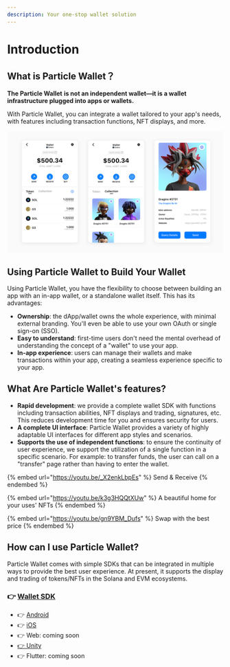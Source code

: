 ```yaml
---
description: Your one-stop wallet solution
---
```


# Introduction

## What is Particle Wallet？

**The Particle Wallet** **is not an independent wallet—it is a wallet infrastructure plugged into apps or wallets.**

With Particle Wallet, you can integrate a wallet tailored to your app's needs, with features including transaction functions, NFT displays, and more.

![Wallet](<../.gitbook/assets/qiabao .jpg>)

## Using Particle Wallet to Build Your Wallet <a href="#using-web3auth-to-build-your-wallet" id="using-web3auth-to-build-your-wallet"></a>

Using Particle Wallet, you have the flexibility to choose between building an app with an in-app wallet, or a standalone wallet itself. This has its advantages:

* **Ownership**: the dApp/wallet owns the whole experience, with minimal external branding. You'll even be able to use your own OAuth or single sign-on (SSO).
* **Easy to understand**: first-time users don't need the mental overhead of understanding the concept of a "wallet" to use your app.
* **In-app experience**: users can manage their wallets and make transactions within your app, creating a seamless experience specific to your app.

## What Are Particle **Wallet**'s features?

* **Rapid development**: we provide a complete wallet SDK with functions including transaction abilities, NFT displays and trading, signatures, etc. This reduces development time for you and ensures security for users.
* **A complete UI interface**: Particle Wallet provides a variety of highly adaptable UI interfaces for different app styles and scenarios.
* **Supports the use of independent functions**: to ensure the continuity of user experience, we support the utilization of a single function in a specific scenario. For example: to transfer funds, the user can call on a "transfer" page rather than having to enter the wallet.

{% embed url="https://youtu.be/_X2enkLbpEs" %}
Send & Receive
{% endembed %}

{% embed url="https://youtu.be/k3g3HQQtXUw" %}
A beautiful home for your uses' NFTs
{% endembed %}

{% embed url="https://youtu.be/gn9YBM_Dufs" %}
Swap with the best price
{% endembed %}

## How can I use Particle Wallet? <a href="#how-can-i-use-web3auth" id="how-can-i-use-web3auth"></a>

Particle Wallet comes with simple SDKs that can be integrated in multiple ways to provide the best user experience. At present, it supports the display and trading of tokens/NFTs in the Solana and EVM ecosystems.

### 👉 [Wallet SDK](sdks/)

* 👉 [Android](sdks/android.md)
* 👉 [iOS](sdks/ios.md)
* 👉 Web: coming soon
* [👉 Unity](sdks/unity.md)
* 👉 Flutter: coming soon
